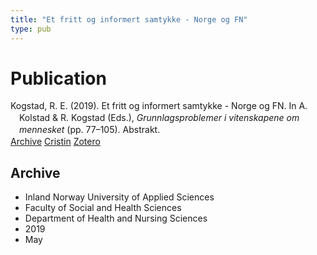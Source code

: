 ```yaml
---
title: "Et fritt og informert samtykke - Norge og FN"
type: pub
---
```

<h1>Publication</h1>
<article id="csl-bib-container-HTW5JUZS" class="csl-bib-container">
  <div class="csl-bib-body" style="line-height: 1.35; padding-left: 1em; text-indent:-1em;">
  <div class="csl-entry">Kogstad, R. E. (2019). Et fritt og informert samtykke - Norge og FN. In A. Kolstad &amp; R. Kogstad (Eds.), <i>Grunnlagsproblemer i vitenskapene om mennesket</i> (pp. 77&#x2013;105). Abstrakt.</div>
</div>
  <div class="csl-bib-buttons">
    <a href="#taxonomy-article-HTW5JUZS" class="csl-bib-button">Archive</a>
    <a href="https://app.cristin.no/results/show.jsf?id=1697815" alt="Cristin URL" class="csl-bib-button">Cristin</a>
    <a href="http://zotero.org/groups/5022929/items/HTW5JUZS" alt="Zotero URL" class="csl-bib-button">Zotero</a>
  </div>
  <div id="csl-bib-meta-container-HTW5JUZS"></div>
</article>
<div id="csl-bib-meta-HTW5JUZS" class="csl-bib-meta">
  <article id="taxonomy-article-HTW5JUZS" class="taxonomy-article">
    <h1>Archive</h1>
    <ul>
      <li>Inland Norway University of Applied Sciences</li>
      <li>Faculty of Social and Health Sciences</li>
      <li>Department of Health and Nursing Sciences</li>
      <li>2019</li>
      <li>May</li>
    </ul>
  </article>
</div>
